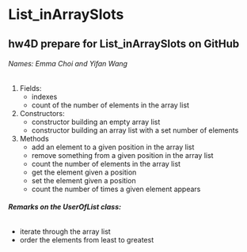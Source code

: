 # List_inArraySlots

## hw4D prepare for List_inArraySlots on GitHub
###### Names: Emma Choi and Yifan Wang

1. Fields:
   - indexes
   - count of the number of elements in the array list
2. Constructors:
   - constructor building an empty array list
   - constructor building an array list with a set number of elements
3. Methods
   - add an element to a given position in the array list
   - remove something from a given position in the array list
   - count the number of elements in the array list
   - get the element given a position
   - set the element given a position
   - count the number of times a given element appears

###### **Remarks on the UserOfList class:**
- iterate through the array list
- order the elements from least to greatest
